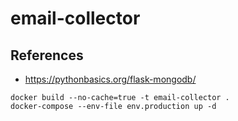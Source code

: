 # email-collector

## References
- https://pythonbasics.org/flask-mongodb/

```
docker build --no-cache=true -t email-collector .
docker-compose --env-file env.production up -d
```